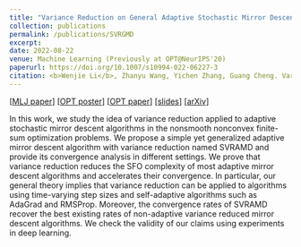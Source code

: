```yaml
---
title: "Variance Reduction on General Adaptive Stochastic Mirror Descent"
collection: publications
permalink: /publications/SVRGMD
excerpt: 
date: 2022-08-22
venue: Machine Learning (Previously at OPT@NeurIPS'20)
paperurl: https://doi.org/10.1007/s10994-022-06227-3
citation: <b>Wenjie Li</b>, Zhanyu Wang, Yichen Zhang, Guang Cheng. Variance Reduction on General Adaptive Stochastic Mirror Descent. Variance reduction on general adaptive stochastic mirror descent. Machine Learning (2022).
---
```

[[MLJ paper]( https://doi.org/10.1007/s10994-022-06227-3)] [[OPT poster](https://williamlwj.github.io/About/files/posters/SVRGMD_poster.pdf)] [[OPT paper](https://opt-ml.org/papers/2020/paper_19.pdf)] [[slides](https://williamlwj.github.io/About/files/slides/SVRGMD_paper_slides.pdf)] [[arXiv](https://arxiv.org/abs/2012.13760)]

In this work, we study the idea of variance reduction applied to adaptive stochastic mirror descent algorithms in the nonsmooth nonconvex finite-sum optimization problems. We propose a simple yet generalized adaptive mirror descent algorithm with variance reduction named SVRAMD and provide its convergence analysis in different settings. We prove that variance reduction reduces the SFO complexity of most adaptive mirror descent algorithms and accelerates their convergence. In particular, our general theory implies that variance reduction can be applied to algorithms using time-varying step sizes and self-adaptive algorithms such as AdaGrad and RMSProp. Moreover, the convergence rates of SVRAMD recover the best existing rates of non-adaptive variance reduced mirror descent algorithms. We check the validity of our claims using experiments in deep learning.

